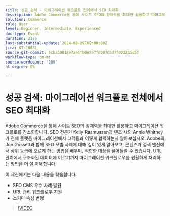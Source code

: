 ```yaml
---
title: 성공 검색 - 마이그레이션 워크플로 전체에서 SEO 최대화
description: Adobe Commerce을 통해 사이트 SEO의 잠재력을 최대한 활용하고 마이그레이션 워크플로를 간소화합니다. SEO 전문가 Kelly Rasmussen과 덴츠 사의 Annie Whitney가 전체 플랫폼 마이그레이션에서 고객들과 어떻게 협력하는지 알아보십시오. Adobe의 Jon Gossett과 함께 SEO 모범 사례에 대해 깊이 있게 알아보고, 콘텐츠가 검색 엔진에서 상위 등급에 오르게 하는 방법을 배우며, 적합한 대상을 끌어들일 수 있습니다. URL 관리에서 구조화된 데이터에 이르기까지 마이그레이션 워크플로우를 원활하게 처리하는 방법을 더 잘 이해합니다.이 세션에서는 SEO CMS 모범 사례 발견 URL 관리 워크플로우 지원 스키마 속성 변환
solution: Commerce
role: User
level: Beginner, Intermediate, Experienced
doc-type: Event
duration: 2176
last-substantial-update: 2024-08-29T00:00:00Z
jira: KT-16081
source-git-commit: 5cba50018e7aa4fb0e867fd0070bd7f003215d5f
workflow-type: tm+mt
source-wordcount: '209'
ht-degree: 0%

---
```



# 성공 검색: 마이그레이션 워크플로 전체에서 SEO 최대화

Adobe Commerce을 통해 사이트 SEO의 잠재력을 최대한 활용하고 마이그레이션 워크플로를 간소화합니다. SEO 전문가 Kelly Rasmussen과 덴츠 사의 Annie Whitney가 전체 플랫폼 마이그레이션에서 고객들과 어떻게 협력하는지 알아보십시오. Adobe의 Jon Gossett과 함께 SEO 모범 사례에 대해 깊이 있게 알아보고, 콘텐츠가 검색 엔진에서 상위 등급에 오르게 하는 방법을 배우며, 적합한 대상을 끌어들일 수 있습니다. URL 관리에서 구조화된 데이터에 이르기까지 마이그레이션 워크플로우를 원활하게 처리하는 방법을 더 잘 이해합니다.

이 세션에서는 다음 내용을 학습합니다.

* SEO CMS 우수 사례 발견
* URL 관리 워크플로우 지원
* 스키마 속성 변형

>[!VIDEO](https://video.tv.adobe.com/v/3433145/?learn=on)

